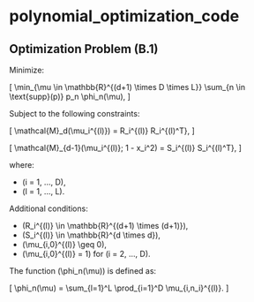 # polynomial_optimization_code
## Optimization Problem (B.1)

Minimize:

\[
\min_{\mu \in \mathbb{R}^{(d+1) \times D \times L}} \sum_{n \in \text{supp}(p)} p_n \phi_n(\mu),
\]

Subject to the following constraints:

\[
\mathcal{M}_d(\mu_i^{(l)}) = R_i^{(l)} R_i^{(l)^T},
\]

\[
\mathcal{M}_{d-1}(\mu_i^{(l)}; 1 - x_i^2) = S_i^{(l)} S_i^{(l)^T},
\]

where:

- \(i = 1, ..., D\),
- \(l = 1, ..., L\).

Additional conditions:

- \(R_i^{(l)} \in \mathbb{R}^{(d+1) \times (d+1)}\),
- \(S_i^{(l)} \in \mathbb{R}^{d \times d}\),
- \(\mu_{i,0}^{(l)} \geq 0\),
- \(\mu_{i,0}^{(l)} = 1\) for \(i = 2, ..., D\).

The function \(\phi_n(\mu)\) is defined as:

\[
\phi_n(\mu) = \sum_{l=1}^L \prod_{i=1}^D \mu_{i,n_i}^{(l)}.
\]

